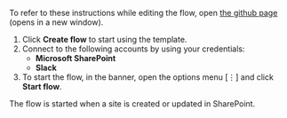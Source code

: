 To refer to these instructions while editing the flow, open [the github page](https://github.com/ot4i/app-connect-templates/tree/master/resources/markdown/Send%20a%20Slack%20message%20when%20a%20site%20is%20created%20or%20updated%20in%20SharePoint_instructions.md) (opens in a new window).

1.	Click **Create flow** to start using the template.
2.	Connect to the following accounts by using your credentials:
    -	**Microsoft SharePoint** 
    - **Slack**
3.	To start the flow, in the banner, open the options menu [⋮] and click **Start flow**.

The flow is started when a site is created or updated in SharePoint.
